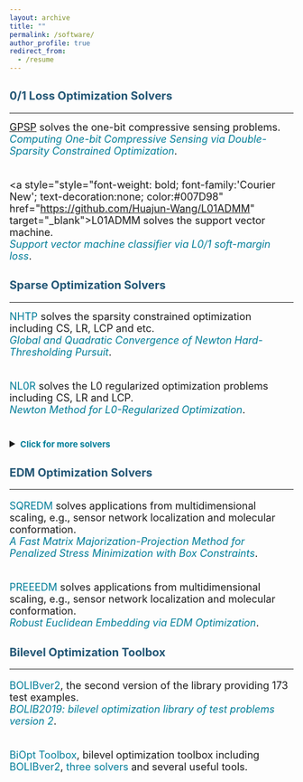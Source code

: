```yaml
---
layout: archive
title: ""  
permalink: /software/
author_profile: true
redirect_from:
  - /resume
---
```

 
 
## <span style="color:#225675"><b style="font-size:20px">0/1 Loss Optimization Solvers</b></span>
---

  <font size=4> 
  <a style="style="font-weight: bold; font-family:'Courier New'; text-decoration:none; color:#007D98" href="https://github.com/ShenglongZhou/GPSP" target="_blank">GPSP</a> solves the one-bit compressive sensing problems. <br>
  <a style="text-decoration:none; color:#007D98" href="https://www.researchgate.net/publication/348371863" target="_blank"><i>Computing One-bit Compressive Sensing via Double-Sparsity Constrained Optimization</i></a>. <br> <br>
  
  <a style="style="font-weight: bold; font-family:'Courier New'; text-decoration:none; color:#007D98" href="https://github.com/Huajun-Wang/L01ADMM" target="_blank">L01ADMM</a> solves the support vector machine. <br>
  <a style="text-decoration:none; color:#007D98" href="https://arxiv.org/abs/1912.07418" target="_blank"><i>Support vector machine classifier via  L0/1 soft-margin loss</i></a>. 
      
  </font>

## <span style="color:#225675"><b style="font-size:20px">Sparse  Optimization Solvers</b></span>
---

  <font size=4> 
  <a style="text-decoration:none; color:#007D98" href="https://github.com/ShenglongZhou/NHTPver2">NHTP</a> solves the sparsity constrained optimization including CS, LR, LCP and etc.   <br> 
  <a style="text-decoration:none; color:#007D98" href="https://arxiv.org/abs/1901.02763"><i>Global and Quadratic Convergence of Newton Hard-Thresholding Pursuit</i></a>. <br> <br>
    
  <a style="text-decoration:none; color:#007D98" href="https://github.com/ShenglongZhou/NL0R">NL0R</a> solves the L0 regularized optimization problems including CS, LR and LCP.   <br> 
  <a style="text-decoration:none; color:#007D98" href="https://arxiv.org/abs/2004.05132"><i>Newton Method for L0-Regularized Optimization</i></a>.<br>  <br> 
  
  <details>
  <summary><span style="color:#007D98"><b style="font-size:15px">Click for more solvers</b></span></summary>
  <br> 

  <a style="text-decoration:none; color:#007D98" href="https://github.com/ShenglongZhou/IIHT">IIHT</a> solves the sparsity constrained optimization including CS, LR, LCP and etc.   <br>
  <a style="text-decoration:none; color:#007D98" href="http://www.ybook.co.jp/online2/oppjo/vol13/p325.html"><i>A Convergent Iterative Hard Thresholding for Sparsity and Nonnegativity Constrained Optimization</i></a>. <br><br>
 
  <a style="text-decoration:none; color:#007D98" href="https://github.com/ShenglongZhou/MIRL1">MIRL1</a> solves the reweighted L1 minimization.    <br>
  <a style="text-decoration:none; color:#007D98" href="https://doi.org/10.1093/imaiai/iaw002"><i>A Null-space-based Weighted L1 Minimisation Approach to Compressed Sensing</i></a>.<br><br>
 
  <a style="text-decoration:none; color:#007D98" href="https://github.com/ShenglongZhou/HTPCP">HTPCP</a> solves the sparse linear/nonlinear complementarity problems.   <br>
  <a style="text-decoration:none; color:#007D98" href="https://link.springer.com/article/10.1007/s11590-014-0834-7"><i>A Half Thresholding Projection Algorithmfor Sparse Solutions of LCPs</i></a>. <br><br>
 
  <a style="text-decoration:none; color:#007D98" href="https://github.com/ShenglongZhou/NSSVM">NSSVM</a> solves the sparse support vector machine.  Source codes for <br>
  <a style="text-decoration:none; color:#007D98" href="https://arxiv.org/abs/2005.13771"><i>Sparse SVM for Sufficient Data Reduction</i></a>. <br><br>
 
  <a style="text-decoration:none; color:#007D98" href="https://github.com/ShenglongZhou/ADMM">ADMM</a> solves the sparse and low-rank covariance matrix recovery problem.   <br>
  <a style="text-decoration:none; color:#007D98" href="https://link.springer.com/article/10.1007/s40305-014-0058-7"><i>Sparse and Low-Rank Covariance Matrix Estimation</i></a>. <br><br>
 

  <b> Two general forms of sparse optimization: </b> 
  
   \begin{eqnarray*}
   \begin{array}{lll}
   \text{Sparsity constrained optimization:}~&~\min_{x}&~f(x), ~ {\rm s.t.}, ~ \Vert x \Vert_0\leq s \\
   \text{L0 regularized optimization:} &~\min_{x}&~f(x) +\lambda \Vert x \Vert_0,
   \end{array}
   \end{eqnarray*}
   where $f: \mathbb{R}^{ n}\rightarrow  \mathbb{R}$, $s\ll n, \lambda>0$ and $\Vert x \Vert_0$ is the so-called $\ell_0$ norm that counts the number of nonzero elements of $x$.  <br><br>
 
 
  <!---### <b> Applications of sparse optimization </b>  <br><br>
  * Compressed sensing (<span style="color:orange"><b>CS</b></span>):
  \begin{eqnarray}
  f(x) = (1/2) \Vert Ax-b \Vert^2
  \end{eqnarray}
  where $A\in\mathbb{R}^{m\times n}, b\in \mathbb{R}^{m}$. <br><br> 
  * Sparse logistic regression (<span style="color:orange"><b>SLR</b></span>):
  \begin{eqnarray}
  f(x) =  \frac{1}{m}\sum_{i=1}^{m}\left\lbrace \ln(1+ e^{\langle a_i, x\rangle})-b_i\langle a_i, x\rangle\right \rbrace+\mu\Vert x\Vert_2^2  
  \end{eqnarray}
  where $a_i\in\mathbb{R}^{n}, b_i\in \lbrace 0,1\rbrace, i=1,2,\cdots,m$ and $\mu\geq0$.<br><br>
  * Sparse linear complementarity problem (<span style="color:orange"><b>SLCP</b></span>):
  \begin{eqnarray}
  f(x) = \frac{1}{r}\sum_{i=1}^{m}\left\lbrace   (x_i)^r_{+}(M_ix+q_i)^r_{+}  +   (-x_i)^r_{+}   +  (-M_ix-q_i)^r_+ \right \rbrace 
  \end{eqnarray}
  where $M\in\mathbb{R}^{n\times n}, q\in \mathbb{R}^{n}, r\geq 2$, $M_i$ is the $i$th row of $M$ and $t_+:=\max \lbrace t,0\rbrace$. 
  Note that  
  \begin{eqnarray}
   f(x)=0~~ \Longleftrightarrow~~ x \geq 0,~ Mx+q\geq 0,~ \langle x , Mx+q \rangle=0 \nonumber
  \end{eqnarray}
  <br>
  --->

   Applications solved by the aforementioned solvers are summarized in following table:<br>

   <table border="2" width="0.5">
      <tr>
        <td style="width:8%" align="center"> </td>
        <td style="width:5%" align="center"><a style="text-decoration:none; color:#007D98"  href='https://github.com/ShenglongZhou/NHTPver2'>NHTP</a></td>
        <td style="width:5%" align="center"><a style="text-decoration:none; color:#007D98"  href='https://github.com/ShenglongZhou/NL0R'>NL0R</a></td>
        <td style="width:5%" align="center"><a style="text-decoration:none; color:#007D98"  href='https://github.com/ShenglongZhou/IIHT'>IIHT</a></td>
        <td style="width:5%" align="center"><a style="text-decoration:none; color:#007D98" href='https://github.com/ShenglongZhou/MIRL1'>MIRL1</a></td>
        <td style="width:5%" align="center"><a style="text-decoration:none; color:#007D98"  href='https://github.com/ShenglongZhou/HTPCP'>HTPCP</a></td>
      </tr>
       <tr>
          <td style="width:8%" align="left"><b>Compressed sensing (<span style="color:#007D98">CS</span>)</b></td>
          <td style="width:5%" align="center">$\surd$</td>
          <td style="width:5%" align="center">$\surd$</td>
          <td style="width:5%" align="center">$\surd$</td>
          <td style="width:5%" align="center">$\surd$</td>
          <td style="width:5%" align="center"> </td> 
      </tr>
        <tr>
          <td style="width:8%" align="left"><b>Logistic regression (<span style="color:#007D98">LR</span>)</b></td>
          <td style="width:5%" align="center">$\surd$</td>
          <td style="width:5%" align="center">$\surd$</td>
          <td style="width:5%" align="center">$\surd$</td>
          <td style="width:5%" align="center"> </td> 
          <td style="width:5%" align="center"> </td> 
      </tr>
        <tr>
          <td style="width:8%" align="left"><b>Linear complementarity problem (<span style="color:#007D98">LCP</span>)</b></td>
          <td style="width:5%" align="center">$\surd$</td>
          <td style="width:5%" align="center">$\surd$</td>
          <td style="width:5%" align="center">$\surd$</td>
          <td style="width:5%" align="center"> </td>
          <td style="width:5%" align="center">$\surd$</td> 
      </tr>
      </table>
  </details> 
  </font>


## <span style="color:#225675"><b style="font-size:20px">EDM Optimization Solvers</b></span>
---
  
  <font size=4> 

  <a style="text-decoration:none; color:#007D98" href="https://github.com/ShenglongZhou/SQREDM">SQREDM</a> solves applications from multidimensional scaling,
  e.g.,  sensor network localization and molecular conformation.    <br>
  <a style="text-decoration:none; color:#007D98" href="https://ieeexplore.ieee.org/document/8399531"><i>A Fast Matrix Majorization-Projection Method for Penalized Stress Minimization with Box Constraints</i></a>.<br><br>
 
  <a style="text-decoration:none; color:#007D98" href="https://github.com/ShenglongZhou/PREEEDM">PREEEDM</a> solves applications from multidimensional scaling,
  e.g.,  sensor network localization and molecular conformation.    <br>
  <a style="text-decoration:none; color:#007D98" href="https://doi.org/10.1007/s12532-019-00168-0"><i>Robust Euclidean Embedding via EDM Optimization</i></a>. 
  </font>



## <span style="color:#225675"><b style="font-size:20px">Bilevel Optimization Toolbox </b></span>
---

  <font size=4>
 
  <a style="text-decoration:none; color:#007D98" href="https://biopt.github.io/bolib/">BOLIBver2</a>, the second version of  the library providing 173 test examples. <br>
  <a style="text-decoration:none; color:#007D98" href="https://www.researchgate.net/publication/338375731"><i>BOLIB2019: bilevel optimization library of test problems version 2</i></a>.<br><br>
 
  <a style="text-decoration:none; color:#007D98" href="https://biopt.github.io/">BiOpt Toolbox</a>,  bilevel optimization toolbox including <a style="text-decoration:none; color:#007D98" href="https://biopt.github.io/bolib/">BOLIBver2</a>, 
  <a style="text-decoration:none; color:#007D98" href="https://biopt.github.io/solvers/">three solvers</a> and several useful tools. 
  
  </font>


